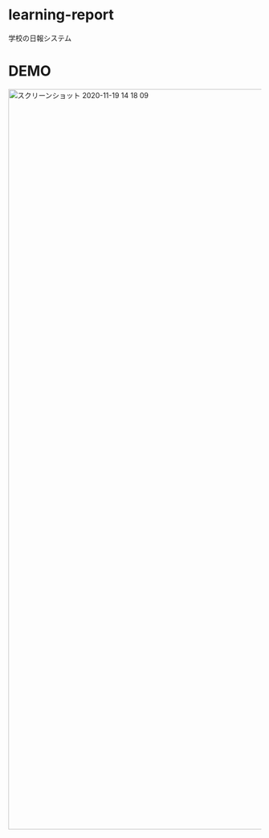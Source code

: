 # learning-report
学校の日報システム

# DEMO
<img width="1473" alt="スクリーンショット 2020-11-19 14 18 09" src="https://user-images.githubusercontent.com/56912042/99624830-5247af00-2a72-11eb-97ca-3684c7740476.png">


